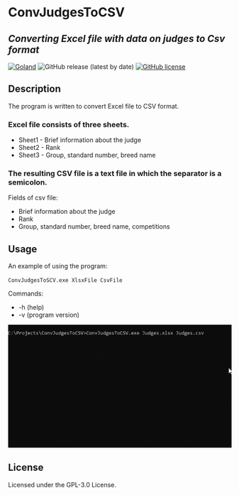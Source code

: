 # ConvJudgesToCSV

## _Converting Excel file with data on judges to Csv format_

[<img alt="Goland" src="https://img.shields.io/badge/Go-00ADD8?style=float&logo=go&logoColor=white" />](https://golang.org/)
![GitHub release (latest by date)](https://img.shields.io/github/v/release/DFofanov/ConvJudgesToCSV)
[![GitHub license](https://img.shields.io/github/license/DFofanov/ConvJudgesToCSV)](https://github.com/DFofanov/ConvJudgesToCSV/blob/main/LICENSE)

## Description
The program is written to convert Excel file to CSV format.

### Excel file consists of three sheets.
* Sheet1 - Brief information about the judge
* Sheet2 - Rank
* Sheet3 - Group, standard number, breed name

### The resulting CSV file is a text file in which the separator is a semicolon.
Fields of csv file:
* Brief information about the judge
* Rank
* Group, standard number, breed name, competitions


## Usage
An example of using the program:

`ConvJudgesToSCV.exe XlsxFile CsvFile` 


Commands:
* -h (help)
* -v (program version)

![image](https://github.com/DFofanov/ConvJudgesToCSV/blob/main/images/docs.gif?raw=true)

## License
Licensed under the GPL-3.0 License.
